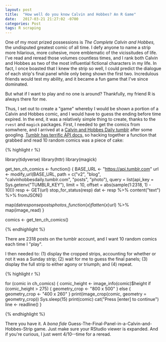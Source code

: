 ```yaml
---
layout: post
title:  "How well do you know Calvin and Hobbes? An R Game"
date:   2017-03-21 21:27:02 -0700
categories: Post
tags: R scraping
---
```


One of my most prized possessions is *The Complete Calvin and Hobbes,* the undisputed greatest comic of all time. I defy anyone to name a strip more hilarious, more 
cohesive, more emblematic of the vicissitudes of life. I've read and reread those volumes countless times, and
I rank both Calvin and Hobbes as two of the most influential fictional characters in my life. In fact, I once boasted that I knew
the strip so well, I could predict the dialogue of each strip's final panel while only being shown the first two. Incredulous friends would
test my ability, and it became a fun game that I've since dominated.

But what if I want to play and no one is around? Thankfully, my friend R is always there for me.

<!--more-->

Thus, I set out to create a "game" whereby I would be shown a portion of a Calvin and Hobbes comic, and I would have
to guess the ending before time expired. In the end, it was a relatively simple thing to create, thanks to the `rvest` and
`magick` packages. First, I needed to get the comics from somwhere, and I arrived at a [Calvin and Hobbes Daily tumblr](http://calvinhobbesdaily.tumblr.com/) after
some googling. [Tumblr has terrific API docs,](https://www.tumblr.com/docs/en/api/v2) so hacking together a function that grabbed and read 10 random comics was a piece of cake:

{% highlight r %}

library(tidyverse)
library(httr)
library(magick)

get_ten_ch_comics <- function() {
  BASE_URL <- "https://api.tumblr.com"
  url <- modify_url(BASE_URL, 
                    path = c("v2", "blog", "calvinhobbesdaily.tumblr.com", "posts", "photo"),
                    query = list(api_key = Sys.getenv("TUMBLR_KEY"),
                                 limit = 10,
                                 offset = abs(sample(1:2318, 1) - 10))) 
  resp <- GET(url)
  stop_for_status(resp)
  dat <- resp %>% 
    content("text") %>% 
    fromJSON()
  
  map(dat$response$posts$photos, function(x) flatten(x)$url) %>% 
    map(image_read)
}

comics <- get_ten_ch_comics()

{% endhighlight %}

There are 2318 posts on the tumblr account, and I want 10 random comics each time I "play".

I then needed to: (1) display the cropped strips, accounting for whether or not it was a Sunday strip; (2) wait for me to guess the final panels; (3) display the full strip to either
agony or triumph; and (4) repeat. 

{% highlight r %}

for (comic in ch_comics) {
  comic_height <- image_info(comic)$height
  if (comic_height > 275) {
    geometry_crop <- "800 x 500"
  } else {
    geometry_crop <- "400 x 260"
  }
  print(image_crop(comic, geometry = geometry_crop))
  Sys.sleep(15)
  print(comic)
  cat("Press [enter] to continue")
  line <- readline()
}

{% endhighlight %}

There you have it. A *bona fide* Guess-The-Final-Panel-in-a-Calvin-and-Hobbes-Strip game. Just make sure your RStudio viewer is expanded. And if you're curious, I just went 4/10--time for a reread.


